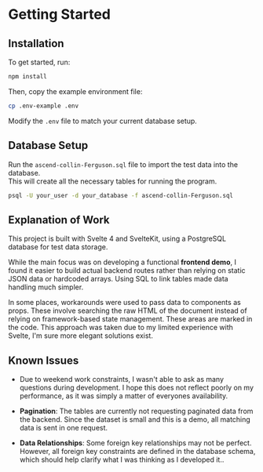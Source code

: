 # Getting Started

## Installation

To get started, run:

```bash
npm install
```

Then, copy the example environment file:

```bash
cp .env-example .env
```

Modify the `.env` file to match your current database setup.

## Database Setup

Run the `ascend-collin-Ferguson.sql` file to import the test data into the database.  
This will create all the necessary tables for running the program.

```bash
psql -U your_user -d your_database -f ascend-collin-Ferguson.sql
```

## Explanation of Work

This project is built with Svelte 4 and SvelteKit, using a PostgreSQL database for test data storage.

While the main focus was on developing a functional **frontend demo**, I found it easier to build actual backend routes rather than relying on static JSON data or hardcoded arrays. Using SQL to link tables made data handling much simpler.

In some places, workarounds were used to pass data to components as props. These involve searching the raw HTML of the document instead of relying on framework-based state management. These areas are marked in the code. This approach was taken due to my limited experience with Svelte, I'm sure more elegant solutions exist.

## Known Issues

- Due to weekend work constraints, I wasn't able to ask as many questions during development. I hope this does not reflect poorly on my performance, as it was simply a matter of everyones availability.

- **Pagination**: The tables are currently not requesting paginated data from the backend. Since the dataset is small and this is a demo, all matching data is sent in one request.

- **Data Relationships**: Some foreign key relationships may not be perfect. However, all foreign key constraints are defined in the database schema, which should help clarify what I was thinking as I developed it..

